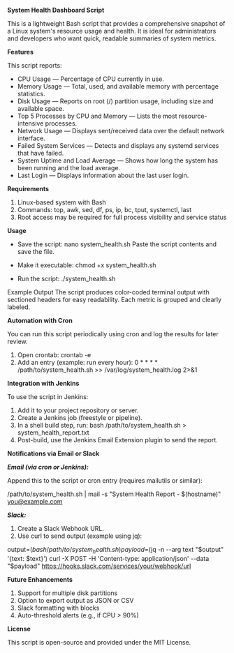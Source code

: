 **System Health Dashboard Script**

This is a lightweight Bash script that provides a comprehensive snapshot of a Linux system's resource usage and health. It is ideal for administrators and developers who want quick, readable summaries of system metrics.


**Features**

This script reports:

- CPU Usage — Percentage of CPU currently in use.
- Memory Usage — Total, used, and available memory with percentage statistics.
- Disk Usage — Reports on root (/) partition usage, including size and available space.
- Top 5 Processes by CPU and Memory — Lists the most resource-intensive processes.
- Network Usage — Displays sent/received data over the default network interface.
- Failed System Services — Detects and displays any systemd services that have failed.
- System Uptime and Load Average — Shows how long the system has been running and the load average.
- Last Login — Displays information about the last user login.

**Requirements**

1. Linux-based system with Bash
2. Commands: top, awk, sed, df, ps, ip, bc, tput, systemctl, last
3. Root access may be required for full process visibility and service status

**Usage**

- Save the script:
nano system_health.sh
Paste the script contents and save the file.

- Make it executable:
chmod +x system_health.sh

- Run the script:
./system_health.sh

Example Output
The script produces color-coded terminal output with sectioned headers for easy readability. Each metric is grouped and clearly labeled.

**Automation with Cron**

You can run this script periodically using cron and log the results for later review.

1. Open crontab:
  crontab -e
2. Add an entry (example: run every hour):
  0 * * * * /path/to/system_health.sh >> /var/log/system_health.log 2>&1

**Integration with Jenkins**

To use the script in Jenkins:
1. Add it to your project repository or server.
2. Create a Jenkins job (freestyle or pipeline).
3. In a shell build step, run:
    bash /path/to/system_health.sh > system_health_report.txt
4. Post-build, use the Jenkins Email Extension plugin to send the report.

**Notifications via Email or Slack**

***Email (via cron or Jenkins):***

Append this to the script or cron entry (requires mailutils or similar):

/path/to/system_health.sh | mail -s "System Health Report - $(hostname)" you@example.com

***Slack:***

1. Create a Slack Webhook URL.
2. Use curl to send output (example using jq):

output=$(bash /path/to/system_health.sh)
payload=$(jq -n --arg text "$output" '{text: $text}')
curl -X POST -H 'Content-type: application/json' --data "$payload" https://hooks.slack.com/services/your/webhook/url


**Future Enhancements**

1. Support for multiple disk partitions
2. Option to export output as JSON or CSV
3. Slack formatting with blocks
4. Auto-threshold alerts (e.g., if CPU > 90%)

**License**

This script is open-source and provided under the MIT License.
